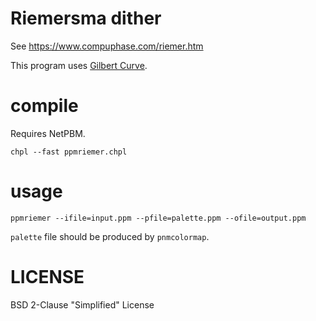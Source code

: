 # Riemersma dither

See https://www.compuphase.com/riemer.htm

This program uses [Gilbert Curve](https://github.com/jakubcerveny/gilbert).

# compile

Requires NetPBM.

```
chpl --fast ppmriemer.chpl 
```

# usage

```
ppmriemer --ifile=input.ppm --pfile=palette.ppm --ofile=output.ppm 
```

`palette` file should be produced by `pnmcolormap`.

# LICENSE

BSD 2-Clause "Simplified" License


